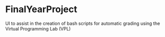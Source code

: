 # FinalYearProject
UI to assist in the creation of bash scripts for automatic grading using the Virtual Programming Lab (VPL)
